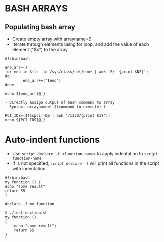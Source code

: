 # BASH ARRAYS

## Populating bash array 

- Create empty array with arrayname=()
- Iterate through elements using for loop, and add the value of each element ("$x") to the array

```script
#!/bin/bash

eno_arr=()
for eno in $(ls -ld /sys/class/net/eno* | awk -F/ '{print $NF}')
do
        eno_arr+=("$eno")
done

echo ${eno_arr[@]}
```

```script
- Directly assign output of bash command to array
- Syntax: arrayname=( $(command to execute) )

PCI_IDS=($(lspci -Dm | awk '/I350/{print $1}'))
echo ${PCI_IDS[@]}
```

# Auto-indent functions 

- Use ```script declare -f <function-name>``` to apply indentation to ```script function-name```
- If <function-name> is not specified, ```script declare -f``` will print all functions in the script with indentation.

```script
#!/bin/bash
my_function () {
echo "some result"
return 55
}

declare -f my_function
```

```script
$ ./testfunction.sh
my_function ()
{
    echo "some result";
    return 55
}
```



